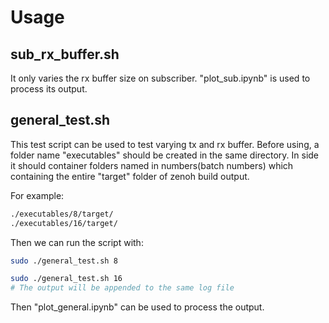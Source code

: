 # Usage

## sub_rx_buffer.sh
It only varies the rx buffer size on subscriber.
"plot_sub.ipynb" is used to process its output.

## general_test.sh
This test script can be used to test varying tx and rx buffer.
Before using, a folder name "executables" should be created in the same directory. In side it should container folders named in numbers(batch numbers) which containing the entire "target" folder of zenoh build output.

For example:
```bash
./executables/8/target/
./executables/16/target/
```
Then we can run the script with:
```bash
sudo ./general_test.sh 8

sudo ./general_test.sh 16
# The output will be appended to the same log file
```
Then "plot_general.ipynb" can be used to process the output.

